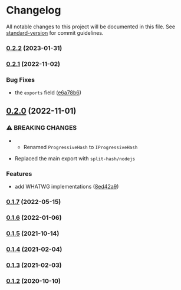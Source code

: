 # Changelog

All notable changes to this project will be documented in this file. See [standard-version](https://github.com/conventional-changelog/standard-version) for commit guidelines.

### [0.2.2](https://github.com/BlackGlory/split-hash/compare/v0.2.1...v0.2.2) (2023-01-31)

### [0.2.1](https://github.com/BlackGlory/split-hash/compare/v0.2.0...v0.2.1) (2022-11-02)


### Bug Fixes

* the `exports` field ([e6a78b6](https://github.com/BlackGlory/split-hash/commit/e6a78b63ac7cd3394641c28cdcafd32693a0cd85))

## [0.2.0](https://github.com/BlackGlory/split-hash/compare/v0.1.7...v0.2.0) (2022-11-01)


### ⚠ BREAKING CHANGES

* - Renamed `ProgressiveHash` to `IProgressiveHash`
- Replaced the main export with `split-hash/nodejs`

### Features

* add WHATWG implementations ([8ed42a9](https://github.com/BlackGlory/split-hash/commit/8ed42a9e3b36d76778039f29e31a6cddc6a9155c))

### [0.1.7](https://github.com/BlackGlory/split-hash/compare/v0.1.6...v0.1.7) (2022-05-15)

### [0.1.6](https://github.com/BlackGlory/split-hash/compare/v0.1.5...v0.1.6) (2022-01-06)

### [0.1.5](https://github.com/BlackGlory/split-hash/compare/v0.1.4...v0.1.5) (2021-10-14)

### [0.1.4](https://github.com/BlackGlory/split-hash/compare/v0.1.3...v0.1.4) (2021-02-04)

### [0.1.3](https://github.com/BlackGlory/split-hash/compare/v0.1.2...v0.1.3) (2021-02-03)

### [0.1.2](https://github.com/BlackGlory/split-hash/compare/v0.1.1...v0.1.2) (2020-10-10)
